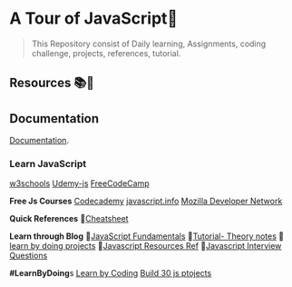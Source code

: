 # A Tour of JavaScript💛
> This Repository consist of Daily learning, Assignments, coding challenge, projects, references, tutorial.






## Resources 📚🧾


## Documentation
[Documentation](http://introjs.com/docs).

### Learn JavaScript
[w3schools](https://www.w3schools.com/js/)
[Udemy-js](https://www.udemy.com/course/the-complete-javascript-course/)
[FreeCodeCamp](https://www.freecodecamp.org/learn/javascript-algorithms-and-data-structures/)


**Free Js Courses**
[Codecademy](https://www.codecademy.com/catalog/language/javascript)
[javascript.info](https://javascript.info/)
[Mozilla Developer Network](https://developer.mozilla.org/en-US/docs/Web/JavaScript)



**Quick References**
📘[Cheatsheet](https://html-css-js.com/js/)


**Learn through Blog**
📘[JavaScript Fundamentals](https://www.freecodecamp.org/news/javascript-example/)
📘[Tutorial- Theory notes](https://drive.google.com/drive/u/0/folders/1GwY_1ixbYcNgDwIiLuzdH9Rf9hHjuMqk)
📘[learn by doing projects](https://drive.google.com/drive/u/0/folders/1GwY_1ixbYcNgDwIiLuzdH9Rf9hHjuMqk)
📘[Javascript Resources Ref](https://www.freecodecamp.org/news/30-free-resources-for-learning-javascript-fundamentals/)
📘[Javascript Interview Questions](https://www.interviewbit.com/javascript-interview-questions/)

**#LearnByDoing**s 
[Learn by Coding](https://www.interviewbit.com/courses/fast-track-js/)
[Build 30 js ptojects](https://javascript30.com/)


